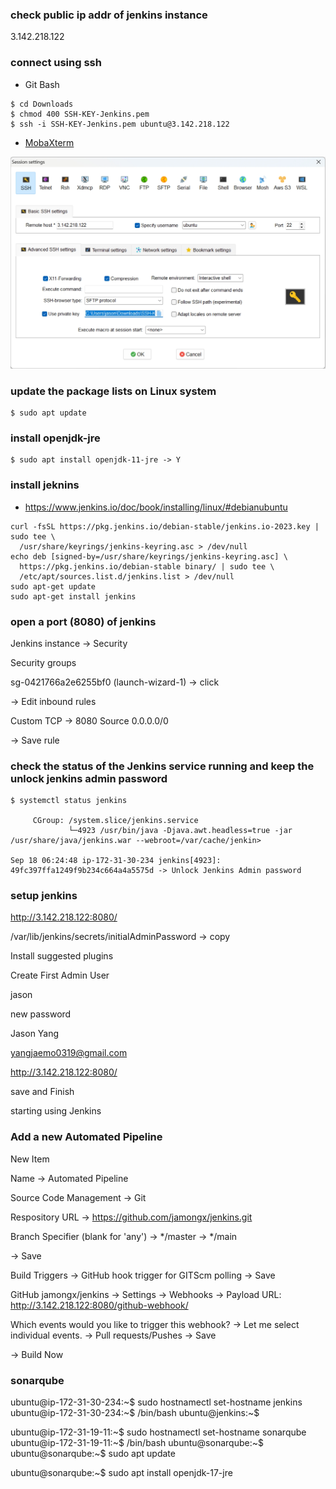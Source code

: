 

### check public ip addr of jenkins instance
3.142.218.122 


### connect using ssh

- Git Bash
```
$ cd Downloads
$ chmod 400 SSH-KEY-Jenkins.pem
$ ssh -i SSH-KEY-Jenkins.pem ubuntu@3.142.218.122
```

- [MobaXterm](https://mobaxterm.mobatek.net/)

![](../images/MobaXterm_SSH_settings_jenkins.jpg)

### update the package lists on Linux system
```
$ sudo apt update
```

### install openjdk-jre
```
$ sudo apt install openjdk-11-jre -> Y
```


### install jeknins

- https://www.jenkins.io/doc/book/installing/linux/#debianubuntu 

```
curl -fsSL https://pkg.jenkins.io/debian-stable/jenkins.io-2023.key | sudo tee \
  /usr/share/keyrings/jenkins-keyring.asc > /dev/null
echo deb [signed-by=/usr/share/keyrings/jenkins-keyring.asc] \
  https://pkg.jenkins.io/debian-stable binary/ | sudo tee \
  /etc/apt/sources.list.d/jenkins.list > /dev/null
sudo apt-get update
sudo apt-get install jenkins
```


### open a port (8080) of jenkins

Jenkins instance -> Security

Security groups

sg-0421766a2e6255bf0 (launch-wizard-1) -> click

-> Edit inbound rules

Custom TCP -> 8080 Source 0.0.0.0/0

-> Save rule


### check the status of the Jenkins service running and keep the unlock jenkins admin password

```
$ systemctl status jenkins

     CGroup: /system.slice/jenkins.service
             └─4923 /usr/bin/java -Djava.awt.headless=true -jar /usr/share/java/jenkins.war --webroot=/var/cache/jenkin>

Sep 18 06:24:48 ip-172-31-30-234 jenkins[4923]: 49fc397ffa1249f9b234c664a4a5575d -> Unlock Jenkins Admin password
```


### setup jenkins

http://3.142.218.122:8080/

/var/lib/jenkins/secrets/initialAdminPassword -> copy

Install suggested plugins

Create First Admin User

jason

new password

Jason Yang

yangjaemo0319@gmail.com


http://3.142.218.122:8080/

save and Finish

starting using Jenkins


### Add a new Automated Pipeline

New Item

Name -> Automated Pipeline

Source Code Management -> Git

Respository URL -> https://github.com/jamongx/jenkins.git

Branch Specifier (blank for 'any') -> */master -> */main

-> Save

Build Triggers -> GitHub hook trigger for GITScm polling -> Save

GitHub jamongx/jenkins -> Settings -> Webhooks -> Payload URL: http://3.142.218.122:8080/github-webhook/

Which events would you like to trigger this webhook? -> Let me select individual events. -> Pull requests/Pushes -> Save

-> Build Now


###  sonarqube

ubuntu@ip-172-31-30-234:~$ sudo hostnamectl set-hostname jenkins
ubuntu@ip-172-31-30-234:~$ /bin/bash
ubuntu@jenkins:~$


ubuntu@ip-172-31-19-11:~$ sudo hostnamectl set-hostname sonarqube
ubuntu@ip-172-31-19-11:~$ /bin/bash
ubuntu@sonarqube:~$
ubuntu@sonarqube:~$ sudo apt update

ubuntu@sonarqube:~$ sudo apt install openjdk-17-jre






